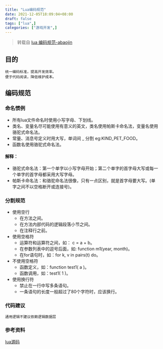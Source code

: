 ```yaml
---
title: "Lua编码规范"
date: 2021-12-05T18:09:04+08:00
draft: false
tags: ["lua",]
categories: ["游戏开发",]
---
```


> 转载自 [lua 编码规范-abaojin](https://abaojin.github.io/2020/04/25/lua-coding-standard/)

## 目的
    统一编码标准，提高开发效率。
    便于代码阅读，降低维护成本。
## 编码规范
### 命名惯例
* 所有lua文件命名时使用小写字母、下划线。
* 类名、变量名尽可能使用有意义的英文，类名使用帕斯卡命名法，变量名使用骆驼式命名法。
* 常量、消息号定义时用大写，单词间 _ 分割 eg:KIND_PET_FOOD。
* 函数名使用骆驼式命名法。
#### 解释：

* 骆驼式命名法：第一个单字以小写字母开始；第二个单字的首字母大写或每一个单字的首字母都采用大写字母。
* 帕斯卡命名法：和骆驼命名法很像，只有一点区别，就是首字母要大写。(单字之间不以空格断开或连接号)。
### 分割规范
* 使用空行
    * 在方法之间。
    * 在方法内部代码的逻辑段落小节之间。
    * 在注释行之前。
* 使用空格符
    * 运算符和运算符之间，如： c = a + b。
    * 在参数列表中的逗号后面，如: function m1(year, month)。
    * 在for语句时，如：for k, v in pairs(t) do。
* 不使用空格符
    * 函数定义，如：function test1( a )。
    * 函数调用，如：test1( 1 )。
* 使用换行符
    * 禁止在一行中写多条语句。
    * 一条语句的长度一般超过了80个字符时，应该换行。
### 代码建议
    通用逻辑不建议依赖逻辑数据层

### 参考资料
[lua源码](https://github.com/lua/lua)